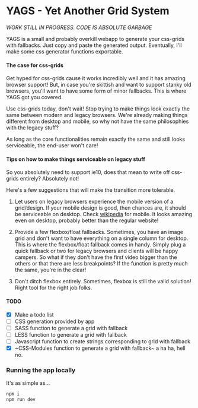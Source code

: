 # YAGS - Yet Another Grid System

*WORK STILL IN PROGRESS. CODE IS ABSOLUTE GARBAGE*

YAGS is a small and probably overkill webapp to generate your css-grids with fallbacks. Just copy and paste the generated
output. Eventually, I'll make some css generator functions exportable.

#### The case for css-grids
Get hyped for css-grids cause it works incredibly well and it has amazing browser support!
But, in case you're skittish and want to support stanky old browsers, you'll want to have some form
of minor fallbacks. This is where YAGS got you covered.

Use css-grids today, don't wait! Stop trying to make things look exactly the same between modern and legacy browsers.
We're already making things different from desktop and mobile, so why not have the same philosophies with the legacy stuff?

As long as the core functionalities remain exactly the same and still looks serviceable, the end-user won't care!

#### Tips on how to make things serviceable on legacy stuff

So you absolutely need to support ie10, does that mean to write off css-grids entirely? Absolutely not!

Here's a few suggestions that will make the transition more tolerable.

1. Let users on legacy browsers experience the mobile version of a grid/design.
If your mobile design is good, then chances are, it should be serviceable on desktop.
Check [wikipedia](https://en.m.wikipedia.org/wiki/Main_Page) for mobile. It looks amazing even on desktop, probably better
than the regular website!

2. Provide a few flexbox/float fallbacks. Sometimes, you have an image grid and don't want to have everything on a single
column for desktop. This is where the flexbox/float fallback comes in handy. Simply plug a quick fallback or two for
legacy browsers and clients will be happy campers. So what if they don't have the first video bigger than the others
or that there are less breakpoints? If the function is pretty much the same, you're in the clear!

3. Don't ditch flexbox entirely. Sometimes, flexbox is still the valid solution! Right tool for the right job folks.

#### TODO

- [x] Make a todo list
- [ ] CSS generation provided by app
- [ ] SASS function to generate a grid with fallback
- [ ] LESS function to generate a grid with fallback
- [ ] Javascript function to create strings corresponding to grid with fallback
- [x] ~CSS-Modules function to generate a grid with fallback~ a ha ha, hell no.

### Running the app locally

It's as simple as...
```sh
npm i
npm run dev
```
